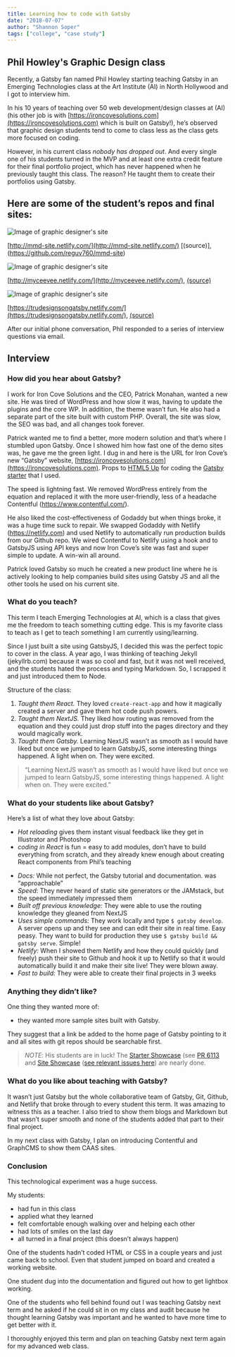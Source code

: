 ```yaml
---
title: Learning how to code with Gatsby
date: "2018-07-07"
author: "Shannon Soper"
tags: ["college", "case study"]
---
```


## Phil Howley's Graphic Design class

Recently, a Gatsby fan named Phil Howley starting teaching Gatsby in an Emerging Technologies class at the Art Institute (AI) in North Hollywood and I got to interview him.

In his 10 years of teaching over 50 web development/design classes at (AI) (his other job is with [https://ironcovesolutions.com](https://ironcovesolutions.com) which is built on Gatsby!), he’s observed that graphic design students tend to come to class less as the class gets more focused on coding.

However, in his current class _nobody has dropped out_. And every single one of his students turned in the MVP and at least one extra credit feature for their final portfolio project, which has never happened when he previously taught this class. The reason? He taught them to create their portfolios using Gatsby.

## Here are some of the student’s repos and final sites:

![Image of graphic designer's site](graphic-design-1.png)

[http://mmd-site.netlify.com/](http://mmd-site.netlify.com/)
[(source)], (https://github.com/reguv760/mmd-site)

![Image of graphic designer's site](graphic-design-2.png)

[http://myceevee.netlify.com/](http://myceevee.netlify.com/),
[(source)](https://github.com/msergushova/myceevee)

![Image of graphic designer's site](graphic-design-3.png)

[https://trudesignsongatsby.netlify.com/](https://trudesignsongatsby.netlify.com/), [(source)](https://github.com/trudesigns/newStuff)

After our initial phone conversation, Phil responded to a series of interview questions via email.

## Interview

### How did you hear about Gatsby?

I work for Iron Cove Solutions and the CEO, Patrick Monahan, wanted a new site. He was tired of WordPress and how slow it was, having to update the plugins and the core WP. In addition, the theme wasn’t fun. He also had a separate part of the site built with custom PHP. Overall, the site was slow, the SEO was bad, and all changes took forever.

Patrick wanted me to find a better, more modern solution and that’s where I stumbled upon Gatsby. Once I showed him how fast one of the demo sites was, he gave me the green light. I dug in and here is the URL for Iron Cove’s new “Gatsby” website, [https://ironcovesolutions.com](https://ironcovesolutions.com). Props to [HTML5 Up](https://html5up.net/) for coding the [Gatsby starter](https://github.com/ChangoMan/gatsby-starter-forty) that I used.

The speed is lightning fast. We removed WordPress entirely from the equation and replaced it with the more user-friendly, less of a headache Contentful (https://www.contentful.com/).

He also liked the cost-effectiveness of Godaddy but when things broke, it was a huge time suck to repair. We swapped Godaddy with Netlify (https://netlify.com) and used Netlify to automatically run production builds from our Github repo. We wired Contentful to Netlify using a hook and to GatsbyJS using API keys and now Iron Cove’s site was fast and super simple to update. A win-win all around.

Patrick loved Gatsby so much he created a new product line where he is actively looking to help companies build sites using Gatsby JS and all the other tools he used on his current site.

### What do you teach?

This term I teach Emerging Technologies at AI, which is a class that gives me the freedom to teach something cutting edge. This is my favorite class to teach as I get to teach something I am currently using/learning.

Since I just built a site using GatsbyJS, I decided this was the perfect topic to cover in the class. A year ago, I was thinking of teaching Jekyll (jekyllrb.com) because it was so cool and fast, but it was not well received, and the students hated the process and typing Markdown. So, I scrapped it and just introduced them to Node.

Structure of the class:

1.  _Taught them React._ They loved `create-react-app` and how it magically created a server and gave them hot code push powers.
2.  _Taught them NextJS._ They liked how routing was removed from the equation and they could just drop stuff into the pages directory and they would magically work.
3.  _Taught them Gatsby._ Learning NextJS wasn’t as smooth as I would have liked but once we jumped to learn GatsbyJS, some interesting things happened. A light when on. They were excited.

> “Learning NextJS wasn’t as smooth as I would have liked but once we jumped to learn GatsbyJS, some interesting things happened. A light when on. They were excited.”

### What do your students like about Gatsby?

Here’s a list of what they love about Gatsby:

- _Hot reloading_ gives them instant visual feedback like they get in Illustrator and Photoshop
- _coding in React_ is fun = easy to add modules, don’t have to build everything from scratch, and they already knew enough about creating React components from Phil’s teaching

* _Docs:_ While not perfect, the Gatsby tutorial and documentation. was “approachable”
* _Speed_: They never heard of static site generators or the JAMstack, but the speed immediately impressed them
* _Built off previous knowledge:_ They were able to use the routing knowledge they gleaned from NextJS
* _Uses simple commands:_ They work locally and type `$ gatsby develop`. A server opens up and they see and can edit their site in real time. Easy peasy. They want to build for production they use `$ gatsby build && gatsby serve`. Simple!
* _Netlify:_ When I showed them Netlify and how they could quickly (and freely) push their site to Github and hook it up to Netlify so that it would automatically build it and make their site live! They were blown away.
* _Fast to build:_ They were able to create their final projects in 3 weeks

### Anything they didn’t like?

One thing they wanted more of:

- they wanted more sample sites built with Gatsby.

They suggest that a link be added to the home page of Gatsby pointing to it and all sites with git repos should be searchable first.

> _NOTE_: His students are in luck! The [Starter Showcase](https://dreamy-shannon-191f15.netlify.com/starter-showcase/?sort=stars) (see [PR 6113](https://github.com/gatsbyjs/gatsby/pull/6113) and [Site Showcase](https://next.gatsbyjs.org/showcase/) ([see relevant issues here](https://github.com/gatsbyjs/gatsby/issues?utf8=%E2%9C%93&q=is%3Aissue+is%3Aopen+site+showcase)) are nearly done.

### What do you like about teaching with Gatsby?

It wasn’t just Gatsby but the whole collaborative team of Gatsby, Git, Github, and Netlify that broke through to every student this term. It was amazing to witness this as a teacher. I also tried to show them blogs and Markdown but that wasn’t super smooth and none of the students added that part to their final project.

In my next class with Gatsby, I plan on introducing Contentful and GraphCMS to show them CAAS sites.

### Conclusion

This technological experiment was a huge success.

My students:

- had fun in this class
- applied what they learned
- felt comfortable enough walking over and helping each other
- had lots of smiles on the last day
- all turned in a final project (this doesn’t always happen)

One of the students hadn’t coded HTML or CSS in a couple years and just came back to school. Even that student jumped on board and created a working website.

One student dug into the documentation and figured out how to get lightbox working.

One of the students who fell behind found out I was teaching Gatsby next term and he asked if he could sit in on my class and audit because he thought learning Gatsby was important and he wanted to have more time to get better with it.

I thoroughly enjoyed this term and plan on teaching Gatsby next term again for my advanced web class.
